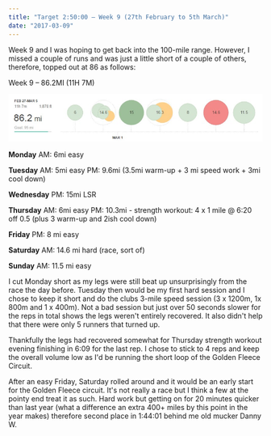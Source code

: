 ```yaml
---
title: "Target 2:50:00 – Week 9 (27th February to 5th March)"
date: "2017-03-09"
---
```


Week 9 and I was hoping to get back into the 100-mile range. However, I missed a couple of runs and was just a little short of a couple of others, therefore, topped out at 86 as follows:

Week 9 – 86.2MI (11H 7M)

[![](images/ScreenHunter_2341-Mar.-09-10.35.jpg)](http://dlw.me.uk/wp-content/uploads/2017/03/ScreenHunter_2341-Mar.-09-10.35.jpg)

**Monday** AM: 6mi easy

**Tuesday** AM: 5mi easy PM: 9.6mi (3.5mi warm-up + 3 mi speed work + 3mi cool down)

**Wednesday** PM: 15mi LSR

**Thursday** AM: 6mi easy PM: 10.3mi - strength workout: 4 x 1 mile @ 6:20 off 0.5 (plus 3 warm-up and 2ish cool down)

**Friday** PM: 8 mi easy

**Saturday** AM: 14.6 mi hard (race, sort of)

**Sunday** AM: 11.5 mi easy

I cut Monday short as my legs were still beat up unsurprisingly from the race the day before. Tuesday then would be my first hard session and I chose to keep it short and do the clubs 3-mile speed session (3 x 1200m, 1x 800m and 1 x 400m). Not a bad session but just over 50 seconds slower for the reps in total shows the legs weren't entirely recovered. It also didn't help that there were only 5 runners that turned up.

Thankfully the legs had recovered somewhat for Thursday strength workout evening finishing in 6:09 for the last rep. I chose to stick to 4 reps and keep the overall volume low as I'd be running the short loop of the Golden Fleece Circuit.

After an easy Friday, Saturday rolled around and it would be an early start for the Golden Fleece circuit. It's not really a race but I think a few at the pointy end treat it as such. Hard work but getting on for 20 minutes quicker than last year (what a difference an extra 400+ miles by this point in the year makes) therefore second place in 1:44:01 behind me old mucker Danny W.
